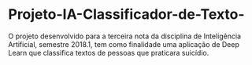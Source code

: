 # Projeto-IA-Classificador-de-Texto-
O projeto desenvolvido para a terceira nota da disciplina de Inteligência Artificial, semestre 2018.1, tem como finalidade uma aplicação de Deep Learn que classifica textos de pessoas que praticara suicídio.
